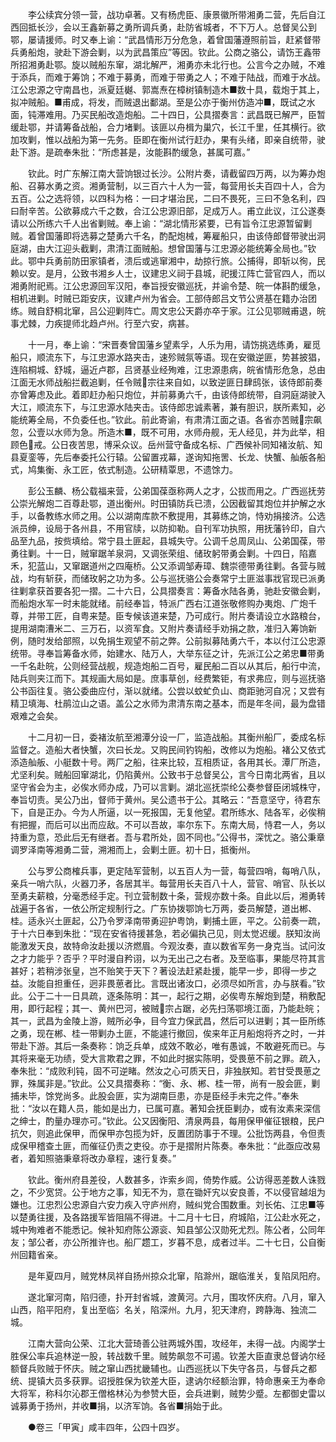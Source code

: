 <!-- { "loadSidebar": true } -->
　　李公续宾分领一营，战功卓著。又有杨虎臣、康景徽所带湘勇二营，先后自江西回抵长沙，会以王鑫新募之勇所调兵勇，赴防省城者，不下万人。总督吴公到鄂，屡请援师。时又奉上谕：“武昌情形万分危急，着曾国藩遵照前旨，赶紧督带兵勇船炮，驶赴下游会剿，以为武昌策应”等因。钦此。公商之骆公，请饬王鑫带所招湘勇赴鄂。旋以贼船东窜，湖北解严，湘勇亦未北行也。公言今之办贼，不难于添兵，而难于筹饷；不难于募勇，而难于带勇之人；不难于陆战，而难于水战。江公忠源之守南昌也，派夏廷樾、郭嵩焘在樟树镇制造木■数十具，载炮于其上，拟冲贼船。■甫成，将发，而贼退出鄱湖。至是公亦于衡州仿造冲■，既试之水面，钝滞难用。乃买民船改造炮船。二十四日，公具摺奏言：武昌既已解严，臣暂缓赴鄂，并请筹备战船，合力堵剿。该匪以舟楫为巢穴，长江千里，任其横行。欲加攻剿，惟以战船为第一先务。臣即在衡州试行赶办，果有头绪，即亲自统带，驶赴下游。是疏奉朱批：“所虑甚是，汝能斟酌缓急，甚属可嘉。”

　　钦此。时广东解江南大营饷银过长沙。公附片奏，请截留四万两，以为筹办炮船、召募水勇之资。湘勇营制，以三百六十人为一营，每营用长夫百四十人，合为五百。公之选将领，以四科为格：一曰才堪治民，二曰不畏死，三曰不急名利，四曰耐辛苦。公欲募成六千之数，合江公忠源旧部，足成万人。甫立此议，江公遂奏请以公所练六千人出省剿贼。奉上谕：“湖北情形紧要，已有旨令江忠源暂留剿贼。着曾国藩即将选募之楚勇六千名，酌配炮械，筹雇船只，由该侍郎督带驶出洞庭湖，由大江迎头截剿，肃清江面贼船。想曾国藩与江忠源必能统筹全局也。”钦此。鄂中兵勇前防田家镇者，溃后或逃窜湘中，劫掠行旅。公捕得，即斩以徇，民赖以安。是月，公致书湘乡人士，议建忠义祠于县城，祀援江阵亡营官四人，而以湘勇附祀焉。江公忠源回军汉阳，奉旨授安徽巡抚，并谕令楚、皖一体斟酌缓急，相机进剿。时贼已距安庆，议建卢州为省会。工部侍郎吕文节公贤基在籍办治团练。贼自舒桐北窜，吕公迎剿阵亡。周文忠公天爵亦卒于家。江公见鄂贼甫退，皖事尤棘，力疾提师北趋卢州。行至六安，病甚。

　　十一月，奉上谕：“宋晋奏曾国藩乡望素孚，人乐为用，请饬挑选练勇，雇觅船只，顺流东下，与江忠源水路夹击，速殄贼氛等语。现在安徽逆匪，势甚披猖，连陷桐城、舒城，逼近卢郡，吕贤基业经殉难，江忠源患病，皖省情形危急，总由江面无水师战船拦截追剿，任令贼宗往来自如，以致逆匪日肆鸱张，该侍郎前奏亦曾筹虑及此。着即赶办船只炮位，并前募勇六千，由该侍郎统带，自洞庭湖驶入大江，顺流东下，与江忠源水陆夹击。该侍郎忠诚素著，兼有胆识，朕所素知，必能统筹全局，不负委任也。”钦此。前此寄谕，有肃清江面之语。各省亦苦贼宗飙忽，公壹以水师为急。所造木■，既不可用，水师舟舰，无人经见，并为此举，相顾色戒。公日夜苦思，博采众议。岳州营守备成名标、广西候补同知褚汝航、知县夏銮等，先后奉委托公行辕。公留置戎幕，遂询知拖罟、长龙、快蟹、舢舨各船式，鸠集衡、永工匠，依式制造。公研精覃思，不遗馀力。

　　彭公玉麟、杨公载福来营，公弟国葆亟称两人之才，公拔而用之。广西巡抚劳公崇光解炮二百尊赴鄂，道出衡州。时田镇防兵已溃，公因截留其炮位并护解之水手，以备教练水师之用。公以湖南库款不敷提用，其募练之饷，恃劝捐接济。公选派员绅，设局于各州县，不用官牍，以防抑勒。自刊军功执照，用抚藩钤印，自六品至九品，按赀填给。常宁县土匪起，县城失守。公调千总周凤山、公弟国葆，带勇往剿。十一日，贼窜踞羊泉洞，又调张荣组、储玫躬带勇会剿。十四日，陷嘉禾，犯蓝山，又窜踞道州之四庵桥。公又添调邹寿璋、魏崇德带勇往剿。各营与贼战，均有斩获，而储玫躬之功为多。公与巡抚骆公会奏常宁土匪滋事戕官现已派勇往剿拿获首要各犯一摺。二十六日，公具摺奏言：筹备水陆各勇，驰赴安徽会剿，而船炮水军一时未能就绪。前经奉旨，特派广西右江道张敬修购办夷炮、广炮千尊，并带工匠，自粤来楚。臣专候该道来楚，乃可成行。附片奏请设立水路粮台，提用湖南漕米二、三万石，以资军食。又附片奏请经手劝捐之款，准归入筹饷新例，随时发给部照，以免捐生观望不前之弊。公前拟募陆勇六千，本以付江公忠源统带。寻奉旨筹备水师，始建水、陆万人，大举东征之计，先派江公之弟忠■带勇一千名赴皖，公则经营战舰，规造炮船二百号，雇民船二百以从其后，船行中流，陆兵则夹江而下。其规画大局如是。庶事草创，经费繁钜，有求弗应，则与巡抚骆公书函往复。骆公委曲应付，渐以就绪。公尝以蚊虻负山、商距驰河自况；又尝有精卫填海、杜鹃泣山之语。盖公之水师为肃清东南之基本，而是年冬间，最为盘错艰难之会矣。

　　十二月初一日，委褚汝航至湘潭分设一厂，监造战船。其衡州船厂，委成名标监督之。造船大者快蟹，次曰长龙。又购民间钓钩船，改修以为炮船。褚公又依式添造舢舨、小艇数十号。两厂之船，往来比较，互相质证，各用其长。潭厂所造，尤坚利矣。贼船回窜湖北，仍陷黄州。公致书于总督吴公，言今日南北两省，且以坚守省会为主，必俟水师办成，乃可以言剿。湖北巡抚崇纶公奏参督臣闭城株守，奉旨切责。吴公乃出，督师于黄州。吴公遗书于公。其略云：“吾意坚守，待君东下，自是正办。今为人所逼，以一死报国，无复他望。君所练水、陆各军，必俟稍有把握，而后可以出而应敌。不可以吾故，率尔东下。东南大局，恃君一人，务以持重为意，恐此后无有继者。吾与君所处，固不同也。”公得书，深忧之。骆公秉章调罗泽南等湘勇二营，溯湘而上，会剿土匪。初十日，抵衡州。

　　公与罗公商榷兵事，更定陆军营制，以五百人为一营，每营四哨，每哨八队，亲兵一哨六队，火器刀矛，各居其半。每营用长夫百八十人，营官、哨官、队长以至勇夫薪粮，分毫悉经手定。刊立营制数十条，营规亦数十条。自此以后，湘勇转战遍于各省，一依公所定规制行之。广东协拨鄂饷七万两，委员解楚，道出郴、桂。适永兴土匪起，公乃令罗泽南带勇迎护粤饷，剿捕土匪，平之。公前奏一疏，于十六日奉到朱批：“现在安省待援甚急，若必偏执己见，则太觉迟缓。朕知汝尚能激发天良，故特命汝赴援以济燃眉。今观汝奏，直以数省军务一身克当。试问汝之才力能乎？否乎？平时漫自矜诩，以为无出己之右者。及至临事，果能尽符其言甚好；若稍涉张皇，岂不贻笑于天下？著设法赶紧赴援，能早一步，即得一步之益。汝能自担重任，迥非畏葸者比。言既出诸汝口，必须尽如所言，办与朕看。”钦此。公于二十一日具疏，逐条陈明：其一，起行之期，必俟粤东解炮到楚，稍敷配用，即行起程；其一、黄州巴河，被贼宗占踞，必先扫荡鄂境江面，乃能赴皖；其一，武昌为金陵上游，贼所必争，目今宜力保武昌，然后可以进剿；其一臣所练之勇，现在郴、桂一带剿办土匪，不能遽行撤回，俟来年正月船炮将齐之时，一并带赴下游。其后一条奏称：饷乏兵单，成效不敢必，唯有愚诚，不敢避死而已。与其将来毫无功绩，受大言欺君之罪，不如此时据实陈明，受畏葸不前之罪。疏入，奉朱批：“成败利钝，固不可逆睹。然汝之心可质天日，非独朕知。若甘受畏葸之罪，殊属非是。”钦此。公又具摺奏称：“衡、永、郴、桂一带，尚有一股会匪，剿捕未毕，馀党尚多。此股会匪，实为湖南巨患，亦是臣经手未完之件。”奉朱批：“汝以在籍人员，能如是出力，已属可嘉。著知会抚臣剿办，或有汝素来深信之绅士，酌量办理亦可。”钦此。公又因衡阳、清泉两县，每用保甲催征银粮，民户抗欠，则追此保甲，而保甲亦包揽为奸，反置团防事于不理。公批饬两县，令但责成保甲稽查土匪，而催征仍责之吏役。亦于是摺附片陈奏。奉朱批：“此亟应改易者，着知照骆秉章将改办章程，速行复奏。”

　　钦此。衡州府县差役，人数甚多，诈索乡闾，倚势作威。公访得恶差数人诛戮之，不少宽贷。公于地方之事，知无不为，意在锄奸宄以安良善，不以侵官越俎为嫌也。江忠烈公忠源自六安力疾入守庐州府，贼纠党合围数重。刘长佑、江忠■等以楚勇往援，及各路援军皆阻隔不得进。十二月十七日，府城陷，江公赴水死之，城中殉难者不能悉记。候补知府陈公源衮、知县邹公汉勋死尤烈。陈公者，公同年友；邹公者，亦公所推许也。船厂趱工，岁暮不息，成者过半。二十七日，公自衡州回籍省亲。

　　是年夏四月，贼党林凤祥自扬州掠众北窜，陷滁州，踞临淮关，复陷凤阳府。

　　遂北窜河南，陷归德，扑开封省城，渡黄河。六月，围攻怀庆府。八月，窜入山西，陷平阳府，复出至临氵名关，陷深州。九月，犯天津府，跨静海、独流二城。

　　江南大营向公荣、江北大营琦善公驻两城外围，攻经年，未得一战。内阁学士胜保公率兵追林逆一股，转战数千里。贼势飙忽不可遏。钦差大臣直隶总督讷尔经额督兵败贼于怀庆。贼之窜山西扰畿辅也。山西巡抚以下失守各员，与督兵之都统、提镇大员多获罪。诏授胜保为钦差大臣，逮讷尔经额治罪，特命惠亲王为奉命大将军，称科尔沁郡王僧格林沁为参赞大臣，会兵进剿，贼势少蹙。左都御史雷以诚募勇于扬州，并收■捐，以济军饷。各省■捐始于此。

　　●卷三「甲寅」咸丰四年，公四十四岁。

